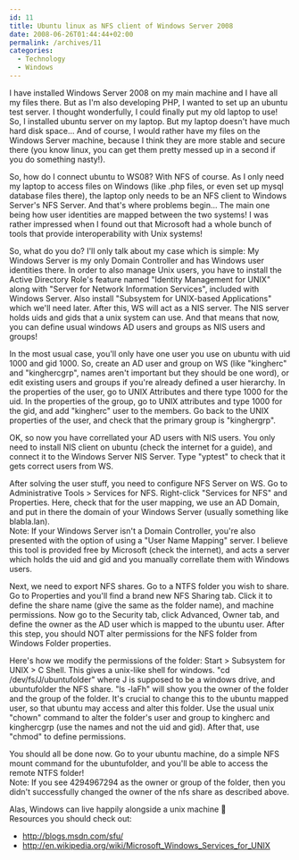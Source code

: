 ```yaml
---
id: 11
title: Ubuntu linux as NFS client of Windows Server 2008
date: 2008-06-26T01:44:44+02:00
permalink: /archives/11
categories:
  - Technology
  - Windows
---
```

I have installed Windows Server 2008 on my main machine and I have all my files there. But as I'm also developing PHP, I wanted to set up an ubuntu test server. I thought wonderfully, I could finally put my old laptop to use! So, I installed ubuntu server on my laptop. But my laptop doesn't have much hard disk space... And of course, I would rather have my files on the Windows Server machine, because I think they are more stable and secure there (you know linux, you can get them pretty messed up in a second if you do something nasty!).

So, how do I connect ubuntu to WS08? With NFS of course. As I only need my laptop to access files on Windows (like .php files, or even set up mysql database files there), the laptop only needs to be an NFS client to Windows Server's NFS Server. And that's where problems begin... The main one being how user identities are mapped between the two systems! I was rather impressed when I found out that Microsoft had a whole bunch of tools that provide interoperability with Unix systems!

So, what do you do? I'll only talk about my case which is simple: My Windows Server is my only Domain Controller and has Windows user identities there. In order to also manage Unix users, you have to install the Active Directory Role's feature named "Identity Management for UNIX" along with "Server for Network Information Services", included with Windows Server. Also install "Subsystem for UNIX-based Applications" which we'll need later. After this, WS will act as a NIS server. The NIS server holds uids and gids that a unix system can use. And that means that now, you can define usual windows AD users and groups as NIS users and groups!

In the most usual case, you'll only have one user you use on ubuntu with uid 1000 and gid 1000. So, create an AD user and group on WS (like "kingherc" and "kinghercgrp", names aren't important but they should be one word), or edit existing users and groups if you're already defined a user hierarchy. In the properties of the user, go to UNIX Attributes and there type 1000 for the uid. In the properties of the group, go to UNIX attributes and type 1000 for the gid, and add "kingherc" user to the members. Go back to the UNIX properties of the user, and check that the primary group is "kinghergrp".

OK, so now you have correllated your AD users with NIS users. You only need to install NIS client on ubuntu (check the internet for a guide), and connect it to the Windows Server NIS Server. Type "yptest" to check that it gets correct users from WS.

After solving the user stuff, you need to configure NFS Server on WS. Go to Administrative Tools > Services for NFS. Right-click "Services for NFS" and Properties. Here, check that for the user mapping, we use an AD Domain, and put in there the domain of your Windows Server (usually something like blabla.lan).  
Note: If your Windows Server isn't a Domain Controller, you're also presented with the option of using a "User Name Mapping" server. I believe this tool is provided free by Microsoft (check the internet), and acts a server which holds the uid and gid and you manually correllate them with Windows users.

Next, we need to export NFS shares. Go to a NTFS folder you wish to share. Go to Properties and you'll find a brand new NFS Sharing tab. Click it to define the share name (give the same as the folder name), and machine permissions. Now go to the Security tab, click Advanced, Owner tab, and define the owner as the AD user which is mapped to the ubuntu user. After this step, you should NOT alter permissions for the NFS folder from Windows Folder properties.

Here's how we modify the permissions of the folder: Start > Subsystem for UNIX > C Shell. This gives a unix-like shell for windows. "cd /dev/fs/J/ubuntufolder" where J is supposed to be a windows drive, and ubuntufolder the NFS share. "ls -laFh" will show you the owner of the folder and the group of the folder. It's crucial to change this to the ubuntu mapped user, so that ubuntu may access and alter this folder. Use the usual unix "chown" command to alter the folder's user and group to kingherc and kinghercgrp (use the names and not the uid and gid). After that, use "chmod" to define permissions.

You should all be done now. Go to your ubuntu machine, do a simple NFS mount command for the ubuntufolder, and you'll be able to access the remote NTFS folder!  
Note: If you see 4294967294 as the owner or group of the folder, then you didn't successfully changed the owner of the nfs share as described above.

Alas, Windows can live happily alongside a unix machine 🙂  
Resources you should check out:

  * <a href="http://blogs.msdn.com/sfu/">http://blogs.msdn.com/sfu/</a>
  * <a href="http://en.wikipedia.org/wiki/Microsoft_Windows_Services_for_UNIX">http://en.wikipedia.org/wiki/Microsoft_Windows_Services_for_UNIX </a>